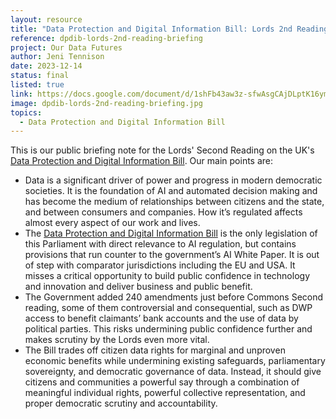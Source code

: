 ```yaml
---
layout: resource
title: "Data Protection and Digital Information Bill: Lords 2nd Reading Briefing"
reference: dpdib-lords-2nd-reading-briefing
project: Our Data Futures
author: Jeni Tennison
date: 2023-12-14
status: final
listed: true
link: https://docs.google.com/document/d/1shFb43aw3z-sfwAsgCAjDLptK16ymyE-dT8iP6M3G64/edit
image: dpdib-lords-2nd-reading-briefing.jpg
topics:
  - Data Protection and Digital Information Bill
---
```

This is our public briefing note for the Lords' Second Reading on the UK's [Data Protection and Digital Information Bill](https://bills.parliament.uk/bills/3430). Our main points are:

* Data is a significant driver of power and progress in modern democratic societies. It is the foundation of AI and automated decision making and has become the medium of relationships between citizens and the state, and between consumers and companies. How it’s regulated affects almost every aspect of our work and lives.
* The [Data Protection and Digital Information Bill](https://bills.parliament.uk/bills/3430) is the only legislation of this Parliament with direct relevance to AI regulation, but contains provisions that run counter to the government’s AI White Paper. It is out of step with comparator jurisdictions including the EU and USA. It misses a critical opportunity to build public confidence in technology and innovation and deliver business and public benefit.
* The Government added 240 amendments just before Commons Second reading, some of them controversial and consequential, such as DWP access to benefit claimants’ bank accounts and the use of data by political parties. This risks undermining public confidence further and makes scrutiny by the Lords even more vital.
* The Bill trades off citizen data rights for marginal and unproven economic benefits while undermining existing safeguards, parliamentary sovereignty, and democratic governance of data. Instead, it should give citizens and communities a powerful say through a combination of meaningful individual rights, powerful collective representation, and proper democratic scrutiny and accountability.